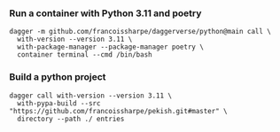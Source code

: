 ### Run a container with Python 3.11 and poetry
```shell
dagger -m github.com/francoissharpe/daggerverse/python@main call \
  with-version --version 3.11 \
  with-package-manager --package-manager poetry \
  container terminal --cmd /bin/bash
```

### Build a python project

```shell
dagger call with-version --version 3.11 \
  with-pypa-build --src "https://github.com/francoissharpe/pekish.git#master" \
  directory --path ./ entries
```